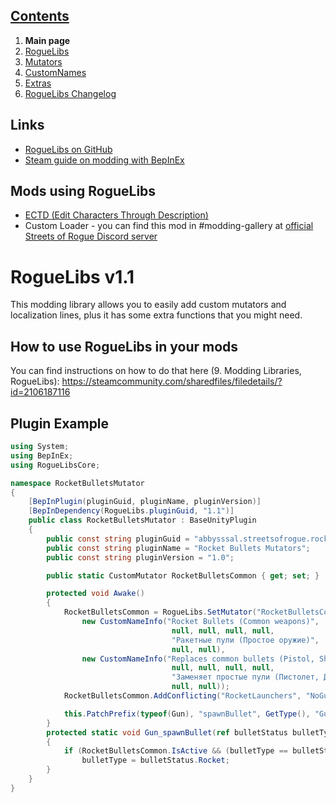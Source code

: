 ## [Contents](https://github.com/Abbysssal/RogueLibs) ##

1. **Main page**
2. [RogueLibs](https://github.com/Abbysssal/RogueLibs/blob/master/RogueLibs.md)
3. [Mutators](https://github.com/Abbysssal/RogueLibs/blob/master/Mutators.md)
4. [CustomNames](https://github.com/Abbysssal/RogueLibs/blob/master/CustomNames.md)
5. [Extras](https://github.com/Abbysssal/RogueLibs/blob/master/Extras.md)
6. [RogueLibs Changelog](https://github.com/Abbysssal/RogueLibs/blob/master/Changelog.md)

## Links ##
*  [RogueLibs on GitHub](https://github.com/Abbysssal/RogueLibs)
*  [Steam guide on modding with BepInEx](https://steamcommunity.com/sharedfiles/filedetails/?id=2106187116)

## Mods using RogueLibs ##
*  [ECTD (Edit Characters Through Description)](https://github.com/Abbysssal/ECTD)
*  Custom Loader - you can find this mod in #modding-gallery at [official Streets of Rogue Discord server](https://discord.com/invite/streetsofrogue)

# RogueLibs v1.1 #
This modding library allows you to easily add custom mutators and localization lines, plus it has some extra functions that you might need.

## How to use RogueLibs in your mods ##
You can find instructions on how to do that here (9. Modding Libraries, RogueLibs):
https://steamcommunity.com/sharedfiles/filedetails/?id=2106187116

## Plugin Example ##
```cs
using System;
using BepInEx;
using RogueLibsCore;

namespace RocketBulletsMutator
{
    [BepInPlugin(pluginGuid, pluginName, pluginVersion)]
    [BepInDependency(RogueLibs.pluginGuid, "1.1")]
    public class RocketBulletsMutator : BaseUnityPlugin
    {
        public const string pluginGuid = "abbysssal.streetsofrogue.rocketbulletsmutator";
        public const string pluginName = "Rocket Bullets Mutators";
        public const string pluginVersion = "1.0";

        public static CustomMutator RocketBulletsCommon { get; set; }

        protected void Awake()
        {
            RocketBulletsCommon = RogueLibs.SetMutator("RocketBulletsCommon", true,
                new CustomNameInfo("Rocket Bullets (Common weapons)",
                                    null, null, null, null,
                                    "Ракетные пули (Простое оружие)",
                                    null, null),
                new CustomNameInfo("Replaces common bullets (Pistol, Shotgun, Machinegun, etc.) with rockets. Rate of fire is unchanged.",
                                    null, null, null, null,
                                    "Заменяет простые пули (Пистолет, Дробовик, Автомат и т.п.) на ракеты. Скорость стрельбы не изменена.",
                                    null, null));
            RocketBulletsCommon.AddConflicting("RocketLaunchers", "NoGuns");

            this.PatchPrefix(typeof(Gun), "spawnBullet", GetType(), "Gun_spawnBullet", new Type[] { typeof(bulletStatus), typeof(InvItem), typeof(int), typeof(bool), typeof(string) });
        }
        protected static void Gun_spawnBullet(ref bulletStatus bulletType)
        {
            if (RocketBulletsCommon.IsActive && (bulletType == bulletStatus.Normal || bulletType == bulletStatus.Shotgun || bulletType == bulletStatus.Revolver))
                bulletType = bulletStatus.Rocket;
        }
    }
}
```
